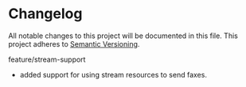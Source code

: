 # Changelog

All notable changes to this project will be documented in this file. This project adheres to [Semantic Versioning](http://semver.org/).

feature/stream-support
+ added support for using stream resources to send faxes.